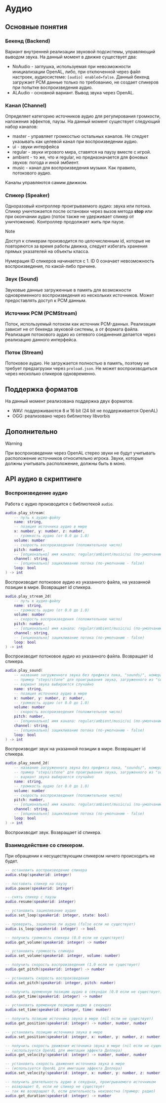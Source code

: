 # Аудио

## Основные понятия

### Бекенд (Backend)

Вариант внутренней реализации звуковой подсистемы, управляющий выводом звука.
На данный момент в движке существует два:
- NoAudio - заглушка, используемая при невозможности инициализации OpenAL, либо, при отключенной через файл настроек, аудиосистеме: `[audio] enabled=false`. Данный бекенд загружает PCM данные только по требованию, не создает спикеров при попытке воспроизведения аудио.
- ALAudio - основной вариант. Вывод звука через OpenAL.

### Канал (Channel)

Определяет категорию источников аудио для регулирования громкости, наложения эффектов, паузы.
На данный момент существует следующий набор каналов:
- master - управляет громкостью остальных каналов. Не следует указывать как целевой канал при воспроизведении аудио.
- ui - звуки интерфейса
- regular - звуки игрового мира, ставятся на паузу вместе с игрой.
- ambient - то же, что и regular, но предназначается для фоновых звуков: погода и иной эмбиент.
- music - канал для воспроизведения музыки. Как правило, потокового аудио.

Каналы управляются самим движком.
### Спикер (Speaker)

Одноразовый контроллер проигрываемого аудио: звука или потока. Спикер уничтожается после остановки через вызов метода **stop** или при окончании аудио (поток также не удерживает спикер от уничтожения).
Контроллер продолжает жить при паузе. 

> [!NOTE]
Доступ к спикерам производится по целочисленным id, которые не повторяются за время работы движка, следует избегать хранения прямых указателей на объекты класса.

Нумерация ID спикеров начинается с 1. ID 0 означает невозможность воспроизведения, по какой-либо причине.
### Звук (Sound)

Звуковые данные загруженные в память для возможности одновременного воспроизведения из нескольких источников. Может предоставлять доступ к PCM данным.

### Источник PCM (PCMStream)

Поток, используемый потоком как источник PCM-данных. Реализация зависит не от бекенда звуковой системы, а от формата файла. Реализация потокового аудио из сетевого соединения делается через реализацию данного интерфейса.

### Поток (Stream)

Потоковое аудио. Не загружается полностью в память, поэтому не требует предзагрузки через `preload.json`. Не может воспроизводиться через несколько спикеров одновременно.

## Поддержка форматов

На данный момент реализована поддержка двух форматов.
- WAV: поддерживаются 8 и 16 bit (24 bit не поддерживается OpenAL)
- OGG: реализовано через библиотеку libvorbis


## Дополнительно

> [!WARNING]
> При воспроизведении через OpenAL стерео звуки не будут учитывать расположение источников относительно игрока. Звуки, которые должны учитывать расположение, должны быть в моно.

## API аудио в скриптинге

### Воспроизведение аудио

Работа с аудио производится с библиотекой `audio`.

```lua
audio.play_stream(
    -- путь к аудио-файлу
    name: string, 
    -- позиция источника аудио в мире
    x: number, y: number, z: number,
    -- громкость аудио (от 0.0 до 1.0)
    volume: number
    -- скорость воспроизведения (положительное число)
    pitch: number,
    -- [опционально] имя канала: regular/ambient/music/ui (по-умолчанию - regular)
    channel: string,
    -- [опционально] зацикливание потока (по-умолчанию - false)
    loop: bool
) -> int
```

Воспроизводит потоковое аудио из указанного файла, на указанной позиции в мире. Возвращает id спикера.

```lua
audio.play_stream_2d(
    -- путь к аудио-файлу
    name: string, 
    -- громкость аудио (от 0.0 до 1.0)
    volume: number
    -- скорость воспроизведения (положительное число)
    pitch: number,
    -- [опционально] имя канала: regular/ambient/music/ui (по-умолчанию - regular)
    channel: string,
    -- [опционально] зацикливание потока (по-умолчанию - false)
    loop: bool
) -> int
```

Воспроизводит потоковое аудио из указанного файла. Возвращает id спикера.


```lua
audio.play_sound(
    -- название загруженного звука без префикса пака, "sounds/", номера варианта и расширения 
    -- пример "steps/stone" для проигрывания звука, загруженного из "sounds/steps/stone.ogg" или любого из его вариантов
    -- вариант звука выбирается случайно
    name: string, 
    -- позиция источника аудио в мире
    x: number, y: number, z: number,
    -- громкость аудио (от 0.0 до 1.0)
    volume: number
    -- скорость воспроизведения (положительное число)
    pitch: number,
    -- [опционально] имя канала: regular/ambient/music/ui (по-умолчанию - regular)
    channel: string,
    -- [опционально] зацикливание потока (по-умолчанию - false)
    loop: bool
) -> int
```

Воспроизводит звук на указанной позиции в мире. Возвращает id спикера.

```lua
audio.play_sound_2d(
    -- название загруженного звука без префикса пака, "sounds/", номера варианта и расширения 
    -- пример "steps/stone" для проигрывания звука, загруженного из "sounds/steps/stone.ogg" или любого из его вариантов
    -- вариант звука выбирается случайно
    name: string, 
    -- громкость аудио (от 0.0 до 1.0)
    volume: number
    -- скорость воспроизведения (положительное число)
    pitch: number,
    -- [опционально] имя канала: regular/ambient/music/ui (по-умолчанию - regular)
    channel: string,
    -- [опционально] зацикливание потока (по-умолчанию - false)
    loop: bool
) -> int
```

Воспроизводит звук. Возвращает id спикера.

### Взаимодействие со спикером.

При обращении к несуществующим спикером ничего происходить не будет.

```lua
-- остановить воспроизведение спикера
audio.stop(speakerid: integer)

-- поставить спикер на паузу
audio.pause(speakerid: integer)

-- снять спикер с паузы
audio.resume(speakerid: integer)

-- установить зацикливание аудио
audio.set_loop(speakerid: integer, state: bool)

-- проверить, зациклено ли аудио (false если не существует)
audio.is_loop(speakerid: integer) -> bool

-- получить громкость спикера (0.0 если не существует)
audio.get_volume(speakerid: integer) -> number

-- установить громкость спикера
audio.set_volume(speakerid: integer, volume: number)

-- получить скорость воспроизведения (1.0 если не существует)
audio.get_pitch(speakerid: integer) -> number

-- установить скорость воспроизведения
audio.set_pitch(speakerid: integer, pitch: number)

-- получить временную позицию аудио в секундах (0.0 если не существует)
audio.get_time(speakerid: integer) -> number

-- установить временную позицию аудио в секундах
audio.set_time(speakerid: integer, time: number)

-- получить позицию источника звука в мире (nil если не существует)
audio.get_position(speakerid: integer) -> number, number, number

-- установить позицию источника звука в мире
audio.set_position(speakerid: integer, x: number, y: number, z: number)

-- получить скорость движения источника звука в мире (nil если не существует)
-- (используется OpenAL для имитации эффекта Доплера)
audio.get_velocity(speakerid: integer) -> number, number, number

-- установить скорость движения источника звука в мире
-- (используется OpenAL для имитации эффекта Доплера)
audio.set_velocity(speakerid: integer, x: number, y: number, z: number)

-- получить длительность аудио в секуднах, проигрываемого источником
-- возвращает 0, если не спикер не существует
-- так же возвращает 0, если длительность неизвестна (пример: радио)
audio.get_duration(speakerid: integer) -> number
```


